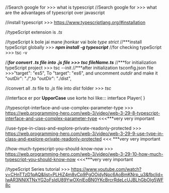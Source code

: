 //Search google for >>> what is typescript
//Search google for >>> what are the advantages of typescript over javascript

//install typescript >>> https://www.typescriptlang.org/#installation

//typeScript extension is *.ts*

//typeScript k bole jai mane jhonkar vai bole *type strict*
//***install typeScript globally >>>  ***npm install -g typescript***
//for checking typeScript >>> tsc -v

//***for convert .ts file into .js file >>> tsc fileName.ts***
//***for initialization typeScript project >>> tsc --init
//***after initialization tsconfig.json file >>>"target": "es5", To "target": "es6", and uncomment *outdir* and make it "outDir": "./",to "outDir": "./dist",

//convert all *.ts* file to *.js* file into *dist* folder >>> *tsc*
   
//interface er por **UpporCase** use korte hoi  like::: interface Player{  }

//typescript-interface-and-use-complex-parameter-type >>> https://web.programming-hero.com/web-3/video/web-3-29-8-typescript-interface-and-use-complex-parameter-type <<<***very very important

//use-type-in-class-and-explore-private-readonly-protected >>> https://web.programming-hero.com/web-3/video/web-3-29-9-use-type-in-class-and-explore-private-readonly-protected <<< ***very very important

//how-much-typescript-you-should-know-now >>> https://web.programming-hero.com/web-3/video/web-3-29-10-how-much-typescript-you-should-know-now <<<***very very important

//typeScript Series tutorial >>> https://www.youtube.com/watch?v=CHnTTzD1pAQ&list=PLHiZ4m8vCp9PgOOjdyNpc6AoBmKNrp_u3&fbclid=IwAR3NNIXTNxYG2oFsldU89YwOXnlEoBN0YKcBrcrRdeLcUJBLhGbOIg5WF8c
